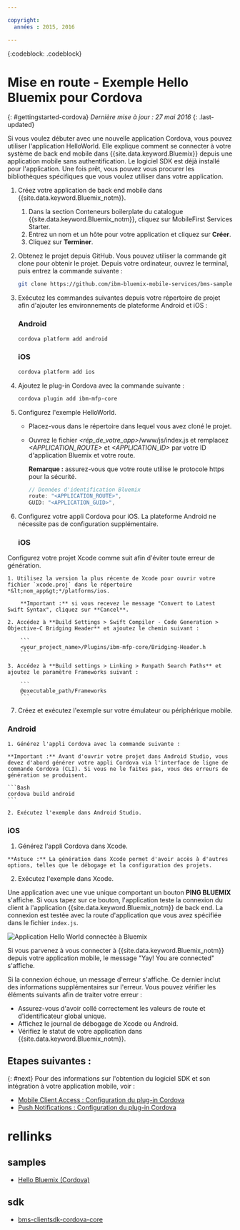 ```yaml
---

copyright:
  années : 2015, 2016

---
```

<!-- Attribute definitions -->
{:codeblock: .codeblock}

# Mise en route - Exemple Hello Bluemix pour Cordova
{: #gettingstarted-cordova}
*Dernière mise à jour : 27 mai 2016*
{: .last-updated}

Si vous voulez débuter avec une nouvelle application Cordova, vous pouvez utiliser l'application HelloWorld. Elle explique comment se connecter à
votre système de back end mobile dans {{site.data.keyword.Bluemix}} depuis une application mobile sans authentification. Le logiciel SDK est déjà installé pour l'application. Une fois prêt, vous pouvez vous procurer les bibliothèques spécifiques que vous voulez utiliser dans
votre application.

1. Créez votre application de back end mobile dans {{site.data.keyword.Bluemix_notm}}.

	1. Dans la section Conteneurs boilerplate du catalogue {{site.data.keyword.Bluemix_notm}}, cliquez sur MobileFirst Services Starter.
	1. Entrez un nom et un hôte pour votre application et cliquez sur **Créer**.
	1. Cliquez sur **Terminer**.

2. Obtenez le projet depuis GitHub. Vous pouvez utiliser la commande git clone pour obtenir le projet. Depuis votre ordinateur, ouvrez le
terminal, puis entrez la commande suivante :

	```Bash
	git clone https://github.com/ibm-bluemix-mobile-services/bms-samples-cordova-helloworld
	```

3. Exécutez les commandes suivantes depuis votre répertoire de projet afin d'ajouter les environnements de plateforme Android et iOS :

	### Android

	```Bash
	cordova platform add android
	```

	### iOS

	```Bash
	cordova platform add ios
	```

4. Ajoutez le plug-in Cordova avec la commande suivante :

	```Bash
	cordova plugin add ibm-mfp-core
	```

5. Configurez l'exemple HelloWorld.

	* Placez-vous dans le répertoire dans lequel vous avez cloné le projet.
	* Ouvrez le fichier *&lt;rép_de_votre_app&gt;*/www/js/index.js et remplacez *&lt;APPLICATION_ROUTE&gt;* et
*&lt;APPLICATION_ID&gt;* par votre ID d'application Bluemix et votre route.

		**Remarque :** assurez-vous que votre route utilise le protocole https pour la sécurité.

		```Javascript
		// Données d'identification Bluemix
		route: "<APPLICATION_ROUTE>",
		GUID: "<APPLICATION_GUID>",
		```

6. Configurez votre appli Cordova pour iOS. La plateforme Android ne nécessite pas de configuration supplémentaire.

	### iOS
  Configurez votre projet Xcode comme suit afin d'éviter toute erreur de génération.

	1. Utilisez la version la plus récente de Xcode pour ouvrir votre fichier `xcode.proj` dans le répertoire *&lt;nom_app&gt;*/platforms/ios.

		**Important :** si vous recevez le message "Convert to Latest Swift Syntax", cliquez sur **Cancel**.

	2. Accédez à **Build Settings > Swift Compiler - Code Generation > Objective-C Bridging Header** et ajoutez le chemin suivant :

		```
		<your_project_name>/Plugins/ibm-mfp-core/Bridging-Header.h
		```

	3. Accédez à **Build settings > Linking > Runpath Search Paths** et ajoutez le paramètre Frameworks suivant :

		```
		@executable_path/Frameworks
		```

7. Créez et exécutez l'exemple sur votre émulateur ou périphérique mobile.

  ### Android
	1. Générez l'appli Cordova avec la commande suivante :

    **Important :** Avant d'ouvrir votre projet dans Android Studio, vous devez d'abord générer votre appli Cordova via l'interface de ligne de commande Cordova (CLI). Si vous ne le faites pas, vous des erreurs de génération se produisent.

	```Bash
	cordova build android
	```

	2. Exécutez l'exemple dans Android Studio.

  ### iOS
  1. Générez l'appli Cordova dans Xcode.

    **Astuce :** La génération dans Xcode permet d'avoir accès à d'autres options, telles que le débogage et la configuration des projets.

  2. Exécutez l'exemple dans Xcode.

Une application avec une vue unique comportant un bouton **PING BLUEMIX** s'affiche. Si vous tapez sur ce bouton, l'application teste
la connexion du client à l'application {{site.data.keyword.Bluemix_notm}} de back end. La connexion est testée avec la route d'application que
vous avez spécifiée dans le fichier `index.js`.


![Application Hello World
connectée à Bluemix](images/yayconnected.jpg "Figure 1. Application Hello World connectée à Bluemix")


Si vous parvenez à vous connecter à {{site.data.keyword.Bluemix_notm}} depuis votre application mobile, le message "Yay! You are connected" s'affiche.


<!--![Hello World application not connected to Bluemix](images/bummer_android.jpg "Figure 2. Hello World application not connected to Bluemix")-->

Si la connexion échoue, un message d'erreur s'affiche. Ce dernier inclut des informations supplémentaires sur l'erreur. Vous pouvez vérifier les éléments suivants afin de traiter votre erreur :

- Assurez-vous d'avoir collé correctement les valeurs de route et d'identificateur global unique.
- Affichez le journal de débogage de Xcode ou Android.
- Vérifiez le statut de votre application dans {{site.data.keyword.Bluemix_notm}}.

## Etapes suivantes :
{: #next}
Pour des informations sur l'obtention du logiciel SDK et son intégration à votre application mobile, voir :
* [Mobile Client Access : Configuration du plug-in Cordova](../../services/mobileaccess/getting-started-cordova.html)
* [Push Notifications : Configuration du plug-in Cordova](../../services/mobilepush/enablepush_cordova.html#setup_sdk_cordova)

# rellinks

## samples
   * [Hello Bluemix (Cordova)](https://github.com/ibm-bluemix-mobile-services/bms-samples-cordova-helloworld)

## sdk
   * [bms-clientsdk-cordova-core](https://github.com/ibm-bluemix-mobile-services/bms-clientsdk-cordova-plugin-core)

<!--## api
   * [Core API](https://www.{DomainName}/docs/api/content/api/mobilefirst/cordova/core-api-doc/overview-summary.html)
-->
